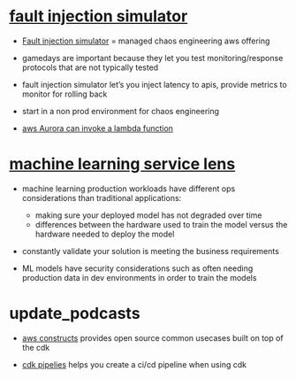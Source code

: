 # [fault injection simulator](https://aws.amazon.com/podcasts/417-introducing-aws-fault-injection-simulator-fis/)

- [Fault injection simulator](https://aws.amazon.com/fis/) = managed chaos engineering aws offering
- gamedays are important because they let you test monitoring/response protocols that are not typically tested

- fault injection simulator let’s you inject latency to apis, provide metrics to monitor for rolling back

- start in a non prod environment for chaos engineering

- [aws Aurora can invoke a lambda function](https://aws.amazon.com/about-aws/whats-new/2020/12/amazon-aurora-postgresql-integrates-with-aws-lambda/)



# [machine learning service lens](https://aws.amazon.com/podcasts/421-aws-well-architected-machine-learning-lens/)

- machine learning production workloads have different ops considerations than traditional applications:
  - making sure your deployed model has not degraded over time
  - differences between the hardware used to train the model versus the hardware needed to deploy the model

- constantly validate your solution is meeting the business requirements


- ML models have security considerations such as often needing production data in dev environments in order to train the models


# update_podcasts

- [aws constructs](https://aws.amazon.com/solutions/constructs)
provides open source common usecases built on top of the cdk 

- [cdk pipelies](https://aws.amazon.com/blogs/developer/cdk-pipelines-continuous-delivery-for-aws-cdk-applications/)
helps you create a ci/cd pipeline when using cdk